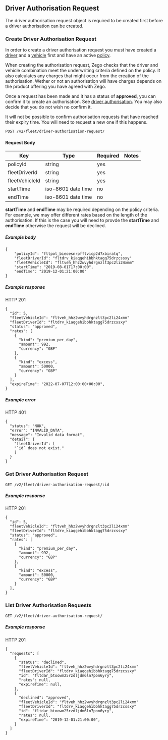 ## Driver Authorisation Request

The driver authorisation request object is required to be created first before a driver authorisation can be created.

### Create Driver Authorisation Request

In order to create a driver authorisation request you must have created a [driver](./driver_endpoint.md) and a [vehicle](./vehicle_endpoint.md) first and have an active [policy](./policy_endpoint.md).

When creating the authorisation request, Zego checks that the driver and vehicle combination meet the underwriting criteria defined on the policy. It also calculates any charges that might occur from the creation of the authorisation. Wether or not an authorisation will have charges depends on the product offering you have agreed with Zego.

Once a request has been made and it has a status of **approved**, you can confirm it to create an authorisation. See [driver authorisation](./driver_authorisation_endpoint.md). You may also decide that you do not wish no confirm it.

It will not be possible to confirm authorisation requests that have reached their expiry time. You will need to request a new one if this happens.

`POST /v2/fleet/driver-authorisation-request/`

#### Request Body

| Key | Type | Required | Notes |
| --- | --- | --- | --- |
| policyId | string | yes |  |
| fleetDriverId | string | yes |  |
| fleetVehicleId | string | yes |  |
| startTime | iso-8601 date time | no |  |
| endTime | iso-8601 date time | no |  |

**startTime** and **endTime** may be required depending on the policy criteria. For example, we may offer different rates based on the length of the authorisation. If this is the case you will need to provde the **startTime** and **endTime** otherwise the request will be declined.

##### Example body

```
{
    "policyId": "fltpol_bieoesnrpfftvicp2d7xbiratq",
    "fleetDriverId": "fltdrv_kiaqgehibbhktagg75drzcssxy"
    "fleetVehicleId": "fltveh_hhz2wvyhdrgnzlt3pc2li24xmm"
    "startTime": "2019-08-01T17:00:00",
    "endTime": "2019-12-01:21:00:00"
}
```

##### Example response

HTTP 201

```
{
  "id": 5,
  "fleetVehicleId": "fltveh_hhz2wvyhdrgnzlt3pc2li24xmm"
  "fleetDriverId": "fltdrv_kiaqgehibbhktagg75drzcssxy"
  "status": "approved",
  "rates": [
    {
      "kind": "premium_per_day",
      "amount": 992,
      "currency": "GBP"
    },
    {
      "kind": "excess",
      "amount": 50000,
      "currency": "GBP"
    }
  ],
  "expireTime": "2022-07-07T12:00:00+00:00",
}
```

##### Example error

HTTP 401

```
{
  "status": "NOK",
  "error": "INVALID_DATA",
  "message": "Invalid data format",
  "detail": {
    "fleetDriverId": [
    "`id` does not exist."
    ]
  }
}
```

### Get Driver Authorisation Request

`GET /v2/fleet/driver-authorisation-request/:id`

##### Example response

HTTP 201

```
{
  "id": 5,
  "fleetVehicleId": "fltveh_hhz2wvyhdrgnzlt3pc2li24xmm"
  "fleetDriverId": "fltdrv_kiaqgehibbhktagg75drzcssxy"
  "status": "approved",
  "rates": [
    {
      "kind": "premium_per_day",
      "amount": 992,
      "currency": "GBP"
    },
    {
      "kind": "excess",
      "amount": 50000,
      "currency": "GBP"
    }
  ],
}
```

### List Driver Authorisation Requests

`GET /v2/fleet/driver-authorisation-request/`

##### Example response

HTTP 201

```
{
  "requests": [
    {
      "status": "declined",
      "fleetVehicleId": "fltveh_hhz2wvyhdrgnzlt3pc2li24xmm"
      "fleetDriverId": "fltdrv_kiaqgehibbhktagg75drzcssxy"
      "id": "fltdar_btoowm25rzdljdm6ln7pon6yry",
      "rates": null,
      "expireTime": null,
    },
    {
      "declined": "approved",
      "fleetVehicleId": "fltveh_hhz2wvyhdrgnzlt3pc2li24xmm"
      "fleetDriverId": "fltdrv_kiaqgehibbhktagg75drzcssxy"
      "id": "fltdar_btoowm25rzdljdm6ln7pon6yry",
      "rates": null,
      "expireTime": "2019-12-01:21:00:00",
    }
  ]
}
```
